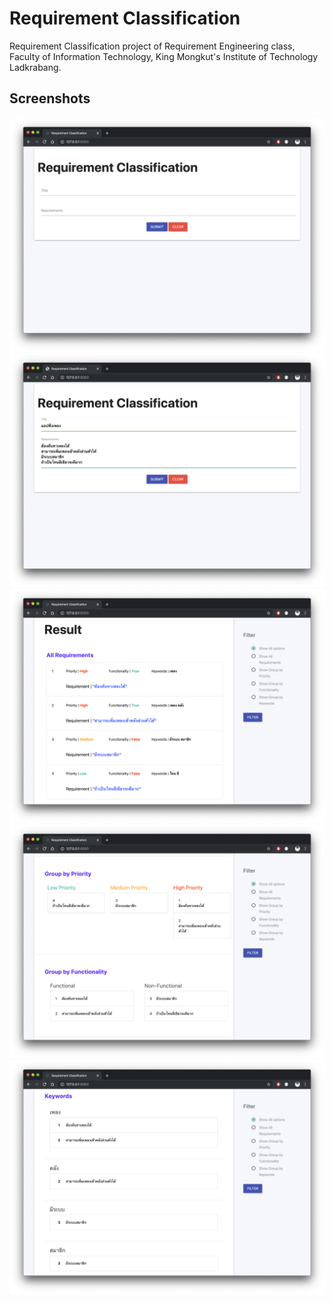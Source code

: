 # Requirement Classification
Requirement Classification project of Requirement Engineering class, Faculty of Information Technology, King Mongkut's Institute of Technology Ladkrabang.

## Screenshots
![](readme/img/sample-01.png)
![](readme/img/sample-02.png)
![](readme/img/sample-03.png)
![](readme/img/sample-04.png)
![](readme/img/sample-05.png)
